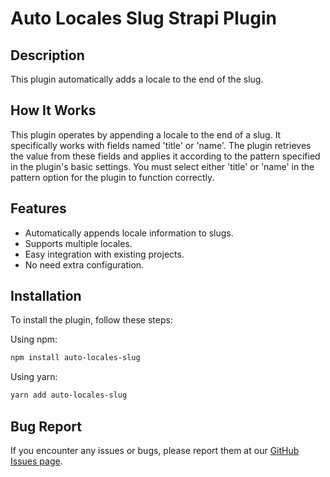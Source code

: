 # Auto Locales Slug Strapi Plugin

## Description

This plugin automatically adds a locale to the end of the slug.

## How It Works

This plugin operates by appending a locale to the end of a slug. It specifically works with fields named 'title' or 'name'. The plugin retrieves the value from these fields and applies it according to the pattern specified in the plugin's basic settings. You must select either 'title' or 'name' in the pattern option for the plugin to function correctly.

## Features

- Automatically appends locale information to slugs.
- Supports multiple locales.
- Easy integration with existing projects.
- No need extra configuration.

## Installation

To install the plugin, follow these steps:

Using npm:

```bash
npm install auto-locales-slug
```

Using yarn:

```bash
yarn add auto-locales-slug
```

## Bug Report

If you encounter any issues or bugs, please report them at our [GitHub Issues page](https://github.com/livealvi/strapi-plugin-auto-locales-slug/issues).
